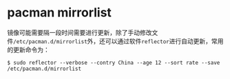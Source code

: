 # pacman mirrorlist

镜像可能需要隔一段时间需要进行更新，除了手动修改文件`/etc/pacman.d/mirrorlist`外，还可以通过软件`reflector`进行自动更新，常用的更新命令为：

```shell
$ sudo reflector --verbose --contry China --age 12 --sort rate --save /etc/pacman.d/mirrorlist
```
